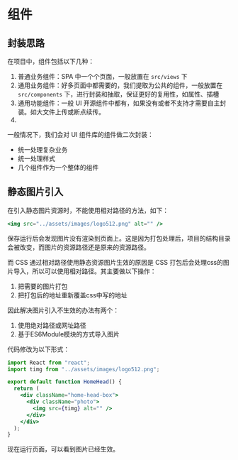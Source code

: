 # 组件

## 封装思路

在项目中，组件包括以下几种：

1. 普通业务组件：SPA 中一个个页面，一般放置在 `src/views` 下
2. 通用业务组件：好多页面中都需要的，我们提取为公共的组件，一般放置在 `src/components` 下，进行封装和抽取，保证更好的复用性，如属性、插槽
3. 通用功能组件：一般 UI 开源组件中都有，如果没有或者不支持才需要自主封装。如大文件上传或断点续传。
4. 

一般情况下，我们会对 UI 组件库的组件做二次封装：

- 统一处理复杂业务
- 统一处理样式
- 几个组件作为一个整体的组件

## 静态图片引入

在引入静态图片资源时，不能使用相对路径的方法，如下：

```jsx
<img src="../assets/images/logo512.png" alt="" />
```

保存运行后会发现图片没有渲染到页面上。这是因为打包处理后，项目的结构目录会被改变，而图片的资源路径还是原来的资源路径。

而 CSS 通过相对路径使用静态资源图片生效的原因是 CSS 打包后会处理css的图片导入，所以可以使用相对路径。其主要做以下操作：

1. 把需要的图片打包
2. 把打包后的地址重新覆盖css中写的地址

因此解决图片引入不生效的办法有两个：

1. 使用绝对路径或网址路径
2. 基于ES6Module模块的方式导入图片

代码修改为以下形式：

```jsx
import React from "react";
import timg from "../assets/images/logo512.png";

export default function HomeHead() {
  return (
    <div className="home-head-box">
      <div className="photo">
        <img src={timg} alt="" />
      </div>
    </div>
  );
}
```

现在运行页面，可以看到图片已经生效。